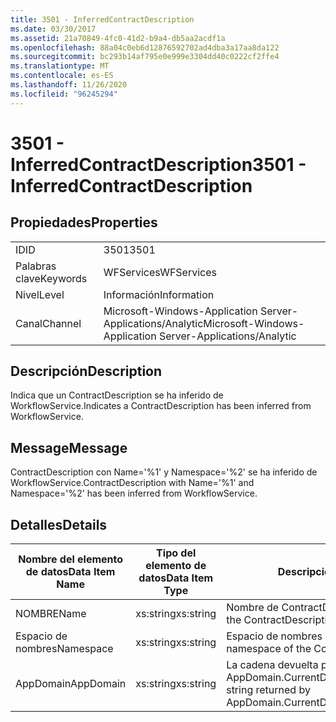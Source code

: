 ```yaml
---
title: 3501 - InferredContractDescription
ms.date: 03/30/2017
ms.assetid: 21a70849-4fc0-41d2-b9a4-db5aa2acdf1a
ms.openlocfilehash: 88a04c0eb6d12876592702ad4dba3a17aa8da122
ms.sourcegitcommit: bc293b14af795e0e999e3304dd40c0222cf2ffe4
ms.translationtype: MT
ms.contentlocale: es-ES
ms.lasthandoff: 11/26/2020
ms.locfileid: "96245294"
---
```

# <a name="3501---inferredcontractdescription"></a><span data-ttu-id="ef99b-102">3501 - InferredContractDescription</span><span class="sxs-lookup"><span data-stu-id="ef99b-102">3501 - InferredContractDescription</span></span>

## <a name="properties"></a><span data-ttu-id="ef99b-103">Propiedades</span><span class="sxs-lookup"><span data-stu-id="ef99b-103">Properties</span></span>  
  
|||  
|-|-|  
|<span data-ttu-id="ef99b-104">ID</span><span class="sxs-lookup"><span data-stu-id="ef99b-104">ID</span></span>|<span data-ttu-id="ef99b-105">3501</span><span class="sxs-lookup"><span data-stu-id="ef99b-105">3501</span></span>|  
|<span data-ttu-id="ef99b-106">Palabras clave</span><span class="sxs-lookup"><span data-stu-id="ef99b-106">Keywords</span></span>|<span data-ttu-id="ef99b-107">WFServices</span><span class="sxs-lookup"><span data-stu-id="ef99b-107">WFServices</span></span>|  
|<span data-ttu-id="ef99b-108">Nivel</span><span class="sxs-lookup"><span data-stu-id="ef99b-108">Level</span></span>|<span data-ttu-id="ef99b-109">Información</span><span class="sxs-lookup"><span data-stu-id="ef99b-109">Information</span></span>|  
|<span data-ttu-id="ef99b-110">Canal</span><span class="sxs-lookup"><span data-stu-id="ef99b-110">Channel</span></span>|<span data-ttu-id="ef99b-111">Microsoft-Windows-Application Server-Applications/Analytic</span><span class="sxs-lookup"><span data-stu-id="ef99b-111">Microsoft-Windows-Application Server-Applications/Analytic</span></span>|  
  
## <a name="description"></a><span data-ttu-id="ef99b-112">Descripción</span><span class="sxs-lookup"><span data-stu-id="ef99b-112">Description</span></span>  

 <span data-ttu-id="ef99b-113">Indica que un ContractDescription se ha inferido de WorkflowService.</span><span class="sxs-lookup"><span data-stu-id="ef99b-113">Indicates a ContractDescription has been inferred from WorkflowService.</span></span>  
  
## <a name="message"></a><span data-ttu-id="ef99b-114">Message</span><span class="sxs-lookup"><span data-stu-id="ef99b-114">Message</span></span>  

 <span data-ttu-id="ef99b-115">ContractDescription con Name='%1' y Namespace='%2' se ha inferido de WorkflowService.</span><span class="sxs-lookup"><span data-stu-id="ef99b-115">ContractDescription with Name='%1' and Namespace='%2' has been inferred from WorkflowService.</span></span>  
  
## <a name="details"></a><span data-ttu-id="ef99b-116">Detalles</span><span class="sxs-lookup"><span data-stu-id="ef99b-116">Details</span></span>  
  
|<span data-ttu-id="ef99b-117">Nombre del elemento de datos</span><span class="sxs-lookup"><span data-stu-id="ef99b-117">Data Item Name</span></span>|<span data-ttu-id="ef99b-118">Tipo del elemento de datos</span><span class="sxs-lookup"><span data-stu-id="ef99b-118">Data Item Type</span></span>|<span data-ttu-id="ef99b-119">Descripción</span><span class="sxs-lookup"><span data-stu-id="ef99b-119">Description</span></span>|  
|--------------------|--------------------|-----------------|  
|<span data-ttu-id="ef99b-120">NOMBRE</span><span class="sxs-lookup"><span data-stu-id="ef99b-120">Name</span></span>|<span data-ttu-id="ef99b-121">xs:string</span><span class="sxs-lookup"><span data-stu-id="ef99b-121">xs:string</span></span>|<span data-ttu-id="ef99b-122">Nombre de ContractDescription.</span><span class="sxs-lookup"><span data-stu-id="ef99b-122">The name of the ContractDescription.</span></span>|  
|<span data-ttu-id="ef99b-123">Espacio de nombres</span><span class="sxs-lookup"><span data-stu-id="ef99b-123">Namespace</span></span>|<span data-ttu-id="ef99b-124">xs:string</span><span class="sxs-lookup"><span data-stu-id="ef99b-124">xs:string</span></span>|<span data-ttu-id="ef99b-125">Espacio de nombres ContractDescription.</span><span class="sxs-lookup"><span data-stu-id="ef99b-125">The namespace of the ContractDescription.</span></span>|  
|<span data-ttu-id="ef99b-126">AppDomain</span><span class="sxs-lookup"><span data-stu-id="ef99b-126">AppDomain</span></span>|<span data-ttu-id="ef99b-127">xs:string</span><span class="sxs-lookup"><span data-stu-id="ef99b-127">xs:string</span></span>|<span data-ttu-id="ef99b-128">La cadena devuelta por AppDomain.CurrentDomain.FriendlyName.</span><span class="sxs-lookup"><span data-stu-id="ef99b-128">The string returned by AppDomain.CurrentDomain.FriendlyName.</span></span>|
